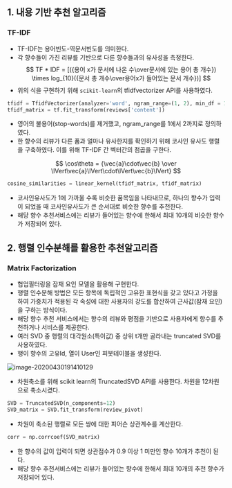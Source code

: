## 1. 내용 기반 추천 알고리즘

### TF-IDF


- TF-IDF는 용어빈도-역문서빈도를 의미한다.
- 각 향수들이 가진 리뷰를 기반으로 다른 향수들과의 유사성을 측정한다.
$$
TF * IDF = [({용어 x가 문서에 나온 수\over문서에 있는 용어 총 개수}) \times log_{10}({문서 총 개수\over용어x가 들어있는 문서 개수})]
$$
- 위의 식을 구현하기 위해 `scikit-learn`의 tfidfvectorizer API를 사용하였다.
```python
tfidf = TfidfVectorizer(analyzer='word', ngram_range=(1, 2), min_df = 1, stop_words='english')
tfidf_matrix = tf.fit_transform(reviews['content'])
```
- 영어의 불용어(stop-words)를 제거했고, ngram_range를 1에서 2까지로 정의하였다.
- 한 향수의 리뷰가 다른 품과 얼마나 유사한지를 확인하기 위해 코사인 유사도 행렬을 구축하였다. 이를 위해 TF-IDF 간 벡터간의 점곱을 구한다.

$$
\cos\theta = {\vec{a}\cdot\vec{b} \over \lVert\vec{a}\lVert\cdot\lVert\vec{b}\lVert}
$$

```python
cosine_similarities = linear_kernel(tfidf_matrix, tfidf_matrix)
```

- 코사인유사도가 1에 가까울 수록 비슷한 품목임을 나타내므로, 하나의 향수가 입력이 되었을 때 코사인유사도가 큰 순서대로 비슷한 향수를 추천한다.
- 해당 향수 추천서비스에는 리뷰가 들어있는 향수에 한해서 최대 10개의 비슷한 향수가 저장되어 있다.

## 2. 행렬 인수분해를 활용한 추천알고리즘

### Matrix Factorization

- 협업필터링을 잠재 요인 모델을 활용해 구현한다.
- 행렬 인수분해 방법은 모든 항목에 독립적인 고유한 표현식을 갖고 있다고 가정을 하여 가중치가 적용된 각 속성에 대한 사용자의 강도를 합산하여 근사값(잠재 요인)을 구하는 방식이다.
- 해당 향수 추천 서비스에서는 향수의 리뷰와 평점을 기반으로 사용자에게 향수를 추천하거나 서비스를 제공한다.
- 여러 SVD 중 행렬의 대각원소(특이값) 중 상위 t개만 골라내는 truncated SVD를 사용하였다.
- 행이 향수의 고유Id, 열이 User인 피봇테이블을 생성한다.

![image-20200430191410129](C:\Users\nam\AppData\Roaming\Typora\typora-user-images\image-20200430191410129.png)

- 차원축소를 위해 scikit learn의 TruncatedSVD API를 사용한다. 차원을 12차원으로 축소시켰다.

```python
SVD = TruncatedSVD(n_components=12)
SVD_matrix = SVD.fit_transform(review_pivot)
```

- 차원이 축소된 행렬로 모든  쌍에 대한 피어슨 상관계수를 계산한다.

```python
corr = np.corrcoef(SVD_matrix)
```
- 한 향수의 값이 입력이 되면 상관점수가 0.9 이상 1 미만인 향수 10개가 추천이 된다.
- 해당 향수 추천서비스에는 리뷰가 들어있는 향수에 한해서 최대 10개의 추천 향수가 저장되어 있다.
